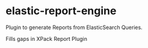 # elastic-report-engine

Plugin to generate Reports from ElasticSearch Queries.

Fills gaps in XPack Report Plugin


